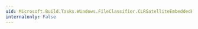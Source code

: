 ```yaml
---
uid: Microsoft.Build.Tasks.Windows.FileClassifier.CLRSatelliteEmbeddedResource
internalonly: False
---
```

